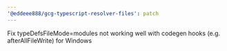 ```yaml
---
'@eddeee888/gcg-typescript-resolver-files': patch
---
```


Fix typeDefsFileMode=modules not working well with codegen hooks (e.g. afterAllFileWrite) for Windows
